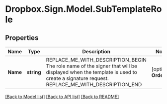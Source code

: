 # Dropbox.Sign.Model.SubTemplateRole

## Properties

Name | Type | Description | Notes
------------ | ------------- | ------------- | -------------
**Name** | **string** | REPLACE_ME_WITH_DESCRIPTION_BEGIN The role name of the signer that will be displayed when the template is used to create a signature request. REPLACE_ME_WITH_DESCRIPTION_END | [optional] **Order** | **int?** | REPLACE_ME_WITH_DESCRIPTION_BEGIN The order in which this signer role is required to sign. REPLACE_ME_WITH_DESCRIPTION_END | [optional] 

[[Back to Model list]](../README.md#documentation-for-models) [[Back to API list]](../README.md#documentation-for-api-endpoints) [[Back to README]](../README.md)

